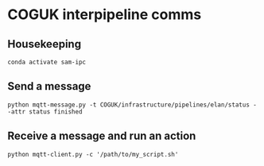# COGUK interpipeline comms

## Housekeeping

    conda activate sam-ipc

## Send a message

    python mqtt-message.py -t COGUK/infrastructure/pipelines/elan/status --attr status finished

## Receive a message and run an action

    python mqtt-client.py -c '/path/to/my_script.sh'
